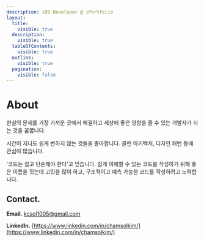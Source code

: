 ```yaml
---
description: iOS Developer @ iPortfolio
layout:
  title:
    visible: true
  description:
    visible: true
  tableOfContents:
    visible: true
  outline:
    visible: true
  pagination:
    visible: false
---
```


# About

현실의 문제를 가장 가까운 곳에서 해결하고 세상에 좋은 영향을 줄 수 있는 개발자가 되는 것을 꿈꿉니다.

시간이 지나도 쉽게 변하지 않는 것들을 좋아합니다. 클린 아키텍처, 디자인 패턴 등에 관심이 많습니다.

'코드는 쉽고 단순해야 한다'고 믿습니다. 쉽게 이해할 수 있는 코드를 작성하기 위해 좋은 이름을 짓는데 고민을 많이 하고, 구조적이고 예측 가능한 코드를 작성하려고 노력합니다.

## Contact.

**Email.** kcsol1005@gmail.com

**LinkedIn.** [https://www.linkedin.com/in/chamsolkim/](https://www.linkedin.com/in/chamsolkim/)

